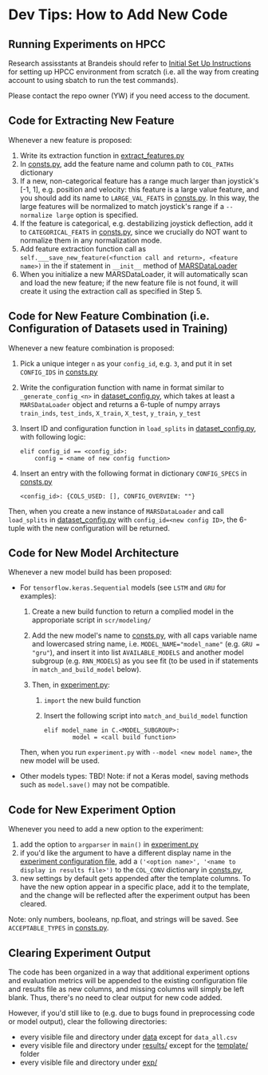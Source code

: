 # Dev Tips: How to Add New Code
## Running Experiments on HPCC
Research assisstants at Brandeis should refer to [Initial Set Up Instructions](https://docs.google.com/document/d/1s9GzIPajZSfqRGhotvU8dn_GdYl3CIp_b3plCz54Xq0/edit?usp=sharing) for setting up HPCC environment from scratch (i.e. all the way from creating account to using sbatch to run the test commands). 

Please contact the repo owner (YW) if you need access to the document.

## Code for Extracting New Feature
Whenever a new feature is proposed:
1. Write its extraction function in [extract_features.py](processing/extract_features.py)
2. In [consts.py](consts.py), add the feature name and column path to ```COL_PATHs``` dictionary
3. If a new, non-categorical feature has a range much larger than joystick's [-1, 1], e.g. position and velocity: this feature is a large value feature, and you should add its name to ```LARGE_VAL_FEATS``` in [consts.py](consts.py). In this way, the large features will be normalized to match joystick's range if a ```--normalize large``` option is specified.
4. If the feature is categorical, e.g. destabilizing joystick deflection, add it to ```CATEGORICAL_FEATS``` in [consts.py](consts.py), since we crucially do NOT want to normalize them in any normalization mode.
5. Add feature extraction function call as ```self.___save_new_feature(<function call and return>, <feature name>)``` in the if statement in ```__init__``` method of [MARSDataLoader](processing/marsdataloader.py)
6. When you initialize a new MARSDataLoader, it will automatically scan and load the new feature; if the new feature file is not found, it will create it using the extraction call as specified in Step 5.

## Code for New Feature Combination (i.e. Configuration of Datasets used in Training)
Whenever a new feature combination is proposed:
1. Pick a unique integer ```n``` as your ```config_id```, e.g. ```3```, and put it in set ```CONFIG_IDS``` in [consts.py](consts.py)

2. Write the configuration function with name in format similar to ```_generate_config_<n>``` in [dataset_config.py](processing/dataset_config.py), which takes at least a ```MARSDataLoader``` object and returns a 6-tuple of numpy arrays ```train_inds```, ```test_inds```, ```X_train```, ```X_test```, ```y_train```, ```y_test```

3. Insert ID and configuration function in ```load_splits``` in [dataset_config.py](processing/dataset_config.py), with following logic:
    ```
    elif config_id == <config_id>:
        config = <name of new config function>
    ```
    
4. Insert an entry with the following format in dictionary ```CONFIG_SPECS``` in [consts.py](consts.py)

    ```
    <config_id>: {COLS_USED: [], CONFIG_OVERVIEW: ""}
    ```

Then, when you create a new instance of ```MARSDataLoader``` and call ```load_splits``` in [dataset_config.py](processing/dataset_config.py) with ```config_id=<new config ID>```, the 6-tuple with the new configuration will be returned.

## Code for New Model Architecture
Whenever a new model build has been proposed:

- For ```tensorflow.keras.Sequential``` models (see ```LSTM``` and ```GRU``` for examples):

  1. Create a new build function to return a complied model in the approporiate script in ```scr/modeling/```

  2. Add the new model's name to [consts.py](consts.py), with all caps variable name and lowercased string name, i.e. ```MODEL_NAME="model_name"``` (e.g. ```GRU = "gru"```), and insert it into list ```AVAILABLE_MODELS``` and another model subgroup (e.g. ```RNN_MODELS```) as you see fit (to be used in if statements in ```match_and_build_model``` below).

  3. Then, in [experiment.py](experiment.py):
     1. ```import``` the new build function
     2. Insert the following script into ```match_and_build_model``` function 

        ```
        elif model_name in C.<MODEL_SUBGROUP>:
                model = <call build function>
        ```

  Then, when you run ```experiment.py``` with ```--model <new model name>```, the new model will be used.

- Other models types: TBD! Note: if not a Keras model, saving methods such as ```model.save()``` may not be compatible. 

## Code for New Experiment Option

Whenever you need to add a new option to the experiment:

1. add the option to ```argparser``` in ```main()``` in [experiment.py](experiment.py)
2. if you'd like the argument to have a different display name in the [experiment configuration file](../results/template/exp_ID_config.csv), add a ```('<option name>', '<name to display in results file>')``` to the ```COL_CONV``` dictionary in [consts.py](consts.py), 
3. new settings by default gets appended after the template columns. To have the new option appear in a specific place, add it to the template, and the change will be reflected after the experiment output has been cleared.

Note: only numbers, booleans, np.float, and strings will be saved. See ```ACCEPTABLE_TYPES``` in [consts.py](consts.py).

## Clearing Experiment Output

The code has been organized in a way that additional experiment options and evaluation metrics will be appended to the existing configuration file and results file as new columns, and missing columns will simply be left blank. Thus, there's no need to clear output for new code added.  

However, if you'd still like to (e.g. due to bugs found in preprocessing code or model output), clear the following directories:

- every visible file and directory under [data](../data/) except for ```data_all.csv```
- every visible file and directory under [results/](../results/) except for the [template/](../results/template) folder
- every visible file and directory under [exp/](../exp/)
